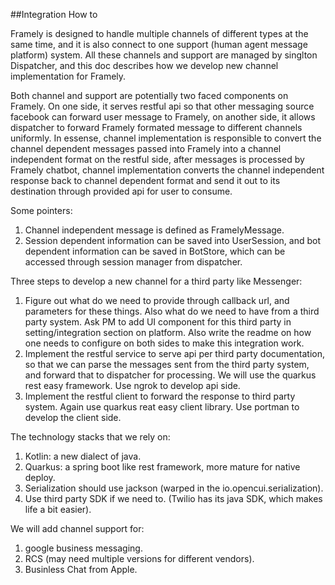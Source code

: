 ##Integration How to

Framely is designed to handle multiple channels of different types at the same time, and it is also connect to one support (human agent message platform) system. All these channels and support are managed by singlton Dispatcher, and this doc describes how we develop new channel implementation for Framely.

Both channel and support are potentially two faced components on Framely. On one side, it serves restful api so that other messaging source facebook can forward user message to Framely, on another side, it allows dispatcher to forward Framely formated message to different channels uniformly. In essense, channel implementation is responsible to convert the channel dependent messages passed into Framely into a channel independent format on the restful side, after messages is processed by Framely chatbot, channel implementation converts the channel independent response back to channel dependent format and send it out to its destination through provided api for user to consume.   

Some pointers:
1. Channel independent message is defined as FramelyMessage.  
2. Session dependent information can be saved into UserSession, and bot dependent information can be saved in BotStore, which can be accessed through session manager from dispatcher.

Three steps to develop a new channel for a third party like Messenger:
1. Figure out what do we need to provide through callback url, and parameters for these things. Also what do we need to have from a third party system. Ask PM to add UI component for this third party in setting/integration section on platform. Also write the readme on how one needs to configure on both sides to make this integration work. 
2. Implement the restful service to serve api per third party documentation, so that we can parse the messages sent from the third party system, and forward that to dispatcher for processing. We will use the quarkus rest easy framework. Use ngrok to develop api side.
3. Implement the restful client to forward the response to third party system. Again use quarkus reat easy client library.  Use portman to develop the client side.

The technology stacks that we rely on:
1. Kotlin: a new dialect of java.
2. Quarkus: a spring boot like rest framework, more mature for native deploy. 
3. Serialization should use jackson (warped in the io.opencui.serialization). 
4. Use third party SDK if we need to. (Twilio has its java SDK, which makes life a bit easier). 


We will add channel support for: 
1. google business messaging. 
2. RCS (may need multiple versions for different vendors). 
3. Businless Chat from Apple.
